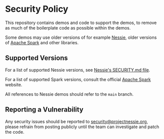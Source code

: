 # Security Policy

This repository contains demos and code to support the demos, to remove as much of the boilerplate code
as possible within the demos.

Some demos may use older versions of for example [Nessie](https://projectnessie.org), older versions of
[Apache Spark](https://spark.apache.org/) and other libraries.

## Supported Versions

For a list of supported Nessie versions, see [Nessie's SECURITY.md file](https://github.com/projectnessie/nessie/blob/main/SECURITY.md).

For a list of supported Spark versions, consult the official [Apache Spark](https://spark.apache.org/) website.

All references to Nessie demos should refer to the `main` branch.

## Reporting a Vulnerability

Any security issues should be reported to security@projectnessie.org, please refrain from posting publicly until the team can investigate and patch the code.
